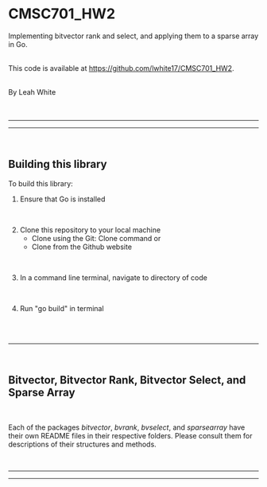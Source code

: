 # CMSC701_HW2   

Implementing bitvector rank and select, and applying them to a sparse array in Go.  
<br/>


This code is available at https://github.com/lwhite17/CMSC701_HW2.  
<br/>


By Leah White   
<br/><br/>

---------------------------------------------  
---------------------------------------------  
<br/>

## Building this library

To build this library:
<br/>

1. Ensure that Go is installed  
<br/>


2. Clone this repository to your local machine 
    - Clone using the Git: Clone command or 
    - Clone from the Github website  

<br/>

3. In a command line terminal, navigate to directory of code  
<br/>


4. Run "go build" in terminal

<br/><br/>

---------------------------------------------  
<br/>

## Bitvector, Bitvector Rank, Bitvector Select, and Sparse Array  

<br/>

Each of the packages *bitvector*, *bvrank*, *bvselect*, and *sparsearray* have their own README files in their respective folders. Please consult them for descriptions of their structures and methods.  

<br/>

---------------------------------------------  
---------------------------------------------  

<!-- # Implementing bitvector select  

*instructions for using the impelmentation*  

*A description of the library interface and the command-line interface where applicable*  

<br/><br/>

---------------------------------------------  
---------------------------------------------  

## Application to sparse array

*instructions for using the impelmentation*  

*A description of the library interface and the command-line interface where applicable*  

<br/><br/>

---------------------------------------------  
---------------------------------------------   -->


